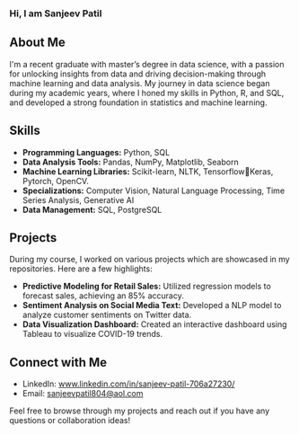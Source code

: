 ### Hi, I am Sanjeev Patil



## About Me
I'm a recent graduate with master’s degree in data science, with a passion for unlocking insights from data and driving decision-making through machine learning and data analysis. My journey in data science began during my academic years, where I honed my skills in Python, R, and SQL, and developed a strong foundation in statistics and machine learning.

## Skills
- **Programming Languages:** Python, SQL
- **Data Analysis Tools:** Pandas, NumPy, Matplotlib, Seaborn
- **Machine Learning Libraries:**  Scikit-learn, NLTK, Tensorflow￾Keras, Pytorch, OpenCV.
- **Specializations:** Computer Vision, Natural Language Processing, Time Series Analysis, Generative AI
- **Data Management:** SQL, PostgreSQL


## Projects
During my course, I worked on various projects which are showcased in my repositories. Here are a few highlights:
- **Predictive Modeling for Retail Sales:** Utilized regression models to forecast sales, achieving an 85% accuracy.
- **Sentiment Analysis on Social Media Text:** Developed a NLP model to analyze customer sentiments on Twitter data.
- **Data Visualization Dashboard:** Created an interactive dashboard using Tableau to visualize COVID-19 trends.



## Connect with Me
- LinkedIn: www.linkedin.com/in/sanjeev-patil-706a27230/
- Email: sanjeevpatil804@aol.com

Feel free to browse through my projects and reach out if you have any questions or collaboration ideas!

